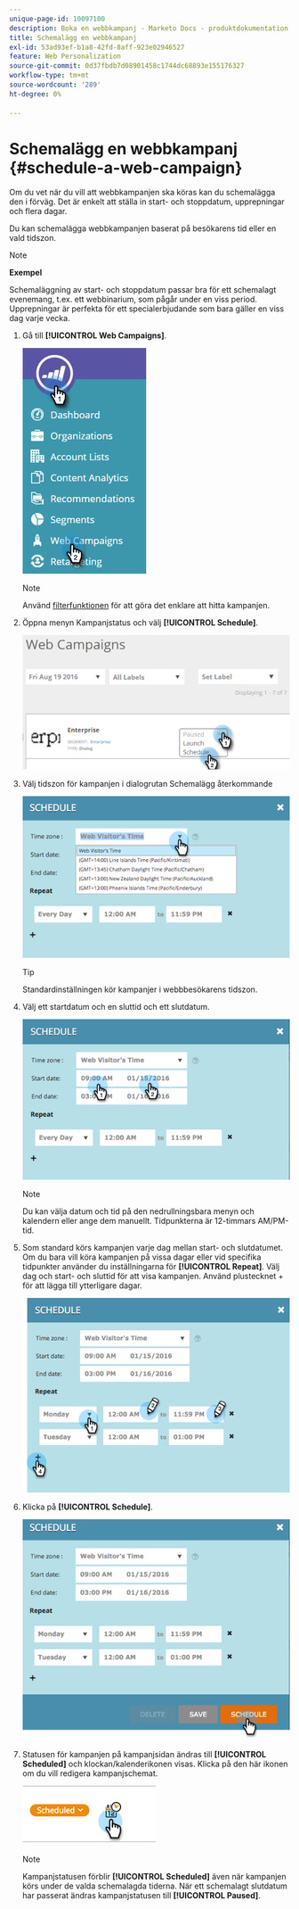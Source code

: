 ```yaml
---
unique-page-id: 10097100
description: Boka en webbkampanj - Marketo Docs - produktdokumentation
title: Schemalägg en webbkampanj
exl-id: 53ad93ef-b1a8-42fd-8aff-923e02946527
feature: Web Personalization
source-git-commit: 0d37fbdb7d08901458c1744dc68893e155176327
workflow-type: tm+mt
source-wordcount: '289'
ht-degree: 0%

---
```


# Schemalägg en webbkampanj {#schedule-a-web-campaign}

Om du vet när du vill att webbkampanjen ska köras kan du schemalägga den i förväg. Det är enkelt att ställa in start- och stoppdatum, upprepningar och flera dagar.

Du kan schemalägga webbkampanjen baserat på besökarens tid eller en vald tidszon.

>[!NOTE]
>
>**Exempel**
>
>Schemaläggning av start- och stoppdatum passar bra för ett schemalagt evenemang, t.ex. ett webbinarium, som pågår under en viss period. Upprepningar är perfekta för ett specialerbjudande som bara gäller en viss dag varje vecka.

1. Gå till **[!UICONTROL Web Campaigns]**.

   ![](assets/image2016-8-18-16-3a38-3a47.png)

   >[!NOTE]
   >
   >Använd [filterfunktionen](/help/marketo/product-docs/web-personalization/working-with-web-campaigns/filter-web-campaigns.md) för att göra det enklare att hitta kampanjen.

1. Öppna menyn Kampanjstatus och välj **[!UICONTROL Schedule]**.

   ![](assets/image2016-8-18-16-3a41-3a45.png)

1. Välj tidszon för kampanjen i dialogrutan Schemalägg återkommande

   ![](assets/image2016-1-14-8-3a14-3a20.png)

   >[!TIP]
   >
   >Standardinställningen kör kampanjer i webbbesökarens tidszon.

1. Välj ett startdatum och en sluttid och ett slutdatum.

   ![](assets/image2016-1-14-8-3a16-3a12.png)

   >[!NOTE]
   >
   >Du kan välja datum och tid på den nedrullningsbara menyn och kalendern eller ange dem manuellt. Tidpunkterna är 12-timmars AM/PM-tid.

1. Som standard körs kampanjen varje dag mellan start- och slutdatumet. Om du bara vill köra kampanjen på vissa dagar eller vid specifika tidpunkter använder du inställningarna för **[!UICONTROL Repeat]**. Välj dag och start- och sluttid för att visa kampanjen. Använd plustecknet + för att lägga till ytterligare dagar.

   ![](assets/image2016-1-14-8-3a19-3a37.png)

1. Klicka på **[!UICONTROL Schedule]**.

   ![](assets/image2016-1-14-8-3a27-3a55.png)

1. Statusen för kampanjen på kampanjsidan ändras till **[!UICONTROL Scheduled]** och klockan/kalenderikonen visas. Klicka på den här ikonen om du vill redigera kampanjschemat.

   ![](assets/image2016-1-14-8-3a27-3a32.png)

   >[!NOTE]
   >
   >Kampanjstatusen förblir **[!UICONTROL Scheduled]** även när kampanjen körs under de valda schemalagda tiderna. När ett schemalagt slutdatum har passerat ändras kampanjstatusen till **[!UICONTROL Paused]**.
